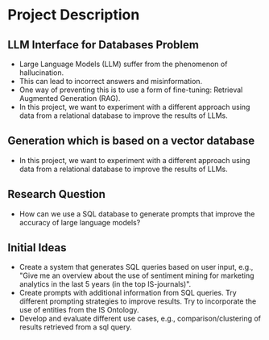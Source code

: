 # Project Description

## LLM Interface for Databases Problem
- Large Language Models (LLM) suffer from the phenomenon of hallucination.
- This can lead to incorrect answers and misinformation.
- One way of preventing this is to use a form of fine-tuning: Retrieval Augmented Generation (RAG).
- In this project, we want to experiment with a different approach using data from a relational database to improve the results of LLMs.
## Generation which is based on a vector database
- In this project, we want to experiment with a different approach using data from a relational database to improve the results of LLMs.
## Research Question
- How can we use a SQL database to generate prompts that improve the accuracy of large language models?
## Initial Ideas
- Create a system that generates SQL queries based on user input, e.g., "Give me an overview about the use of sentiment mining for marketing analytics in the last 5 years (in the top IS-journals)".
- Create prompts with additional information from SQL queries. Try different prompting strategies to improve results. Try to incorporate the use of entities from the IS Ontology.
- Develop and evaluate different use cases, e.g., comparison/clustering of results retrieved from a sql query.
